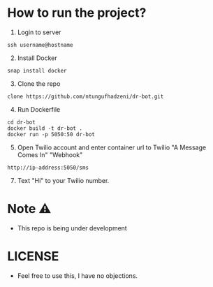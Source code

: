 # How to run the project?
1. Login to server
```
ssh username@hostname
```
2. Install Docker
```
snap install docker
```
3. Clone the repo 
```
clone https://github.com/ntungufhadzeni/dr-bot.git
```

4. Run Dockerfile
```
cd dr-bot
docker build -t dr-bot .
docker run -p 5050:50 dr-bot 
```

5. Open Twilio account and enter container url to Twilio 
"A Message Comes In" "Webhook"
```angular2html
http://ip-address:5050/sms
```

7. Text "Hi" to your Twilio number.

# Note ⚠️
- This repo is being under development

# LICENSE
- Feel free to use this, I have no objections.

